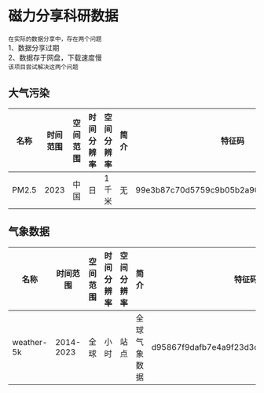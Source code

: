 # 磁力分享科研数据  
`在实际的数据分享中，存在两个问题`  
1、数据分享过期  
2、数据存于网盘，下载速度慢  
`该项目尝试解决这两个问题`  
## 大气污染  
|名称|时间范围|空间范围|时间分辨率|空间分辨率|简介|特征码| 
|-|-|-|-|-|-|-| 
|PM2.5|2023|中国|日|1千米|无|99e3b87c70d5759c9b05b2a90ad056cfc679cca7| 
## 气象数据  
|名称|时间范围|空间范围|时间分辨率|空间分辨率|简介|特征码| 
|-|-|-|-|-|-|-| 
|weather-5k|2014-2023|全球|小时|站点|全球气象数据|d95867f9dafb7e4a9f23d3df36c77edce4613b68| 
